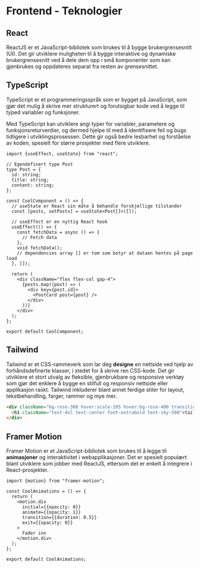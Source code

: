 # Frontend - Teknologier

## React

ReactJS er et JavaScript-bibliotek som brukes til å bygge brukergrensesnitt (UI). Det gir utviklere muligheten til å bygge interaktive og dynamiske brukergrensesnitt ved å dele dem opp i små komponenter som kan gjenbrukes og oppdateres separat fra resten av grensesnittet.

## TypeScript

TypeScript er et programmeringsspråk som er bygget på JavaScript, som gjør det mulig å skrive mer strukturert og forutsigbar kode ved å legge til typed variabler og funksjoner.

Med TypeScript kan utviklere angi typer for variabler, parametere og funksjonsreturverdier, og dermed hjelpe til med å identifisere feil og bugs tidligere i utviklingsprosessen. Dette gir også bedre lesbarhet og forståelse av koden, spesielt for større prosjekter med flere utviklere.

```tsx
import {useEffect, useState} from "react";

// Egendefinert type Post
type Post = {
  id: string;
  title: string;
  content: string;
};

const CoolComponent = () => {
  // useState er React sin måte å behandle forskjellige tilstander
  const [posts, setPosts] = useState<Post[]>([]);

  // useEffect er en nyttig React hook
  useEffect(() => {
    const fetchData = async () => {
      // Fetch data
    };
    void fetchData();
    // dependencies array [] er tom som betyr at dataen hentes på page load
  }, []);

  return (
    <div className="flex flex-col gap-4">
      {posts.map((post) => (
        <div key={post.id}>
          <PostCard post={post} />
        </div>
      ))}
    </div>
  );
};

export default CoolComponent;
```

## Tailwind

Tailwind er et CSS-rammeverk som lar deg **designe** en nettside ved hjelp av forhåndsdefinerte klasser, i stedet for å skrive ren CSS-kode. Det gir utviklere et stort utvalg av fleksible, gjenbrukbare og responsive verktøy som gjør det enklere å bygge en stilfull og responsiv nettside eller applikasjon raskt. Tailwind inkluderer blant annet ferdige stiler for layout, tekstbehandling, farger, rammer og mye mer.

```html
<div className="bg-rose-300 hover:scale-105 hover:bg-rose-400 transition-all duration-300">
  <h1 className="text-4xl text-center font-extrabold text-sky-500">tailwind ftw</h1>
</div>
```

## Framer Motion

Framer Motion er et JavaScript-bibliotek som brukes til å legge til **animasjoner** og interaktivitet i webapplikasjoner. Det er spesielt populært blant utviklere som jobber med ReactJS, ettersom det er enkelt å integrere i React-prosjekter.

```tsx
import {motion} from "framer-motion";

const CoolAnimations = () => {
  return (
    <motion.div
      initial={{opacity: 0}}
      animate={{opacity: 1}}
      transition={{duration: 0.5}}
      exit={{opacity: 0}}
    >
      Fader inn
    </motion.div>
  );
};

export default CoolAnimations;
```

